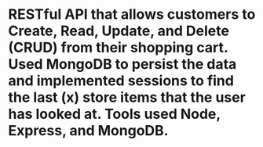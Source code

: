 # RESTful API that allows customers to Create, Read, Update, and Delete (CRUD) from their shopping cart. Used MongoDB to persist the data and implemented sessions to find the last (x) store items that the user has looked at. Tools used Node, Express, and MongoDB.
